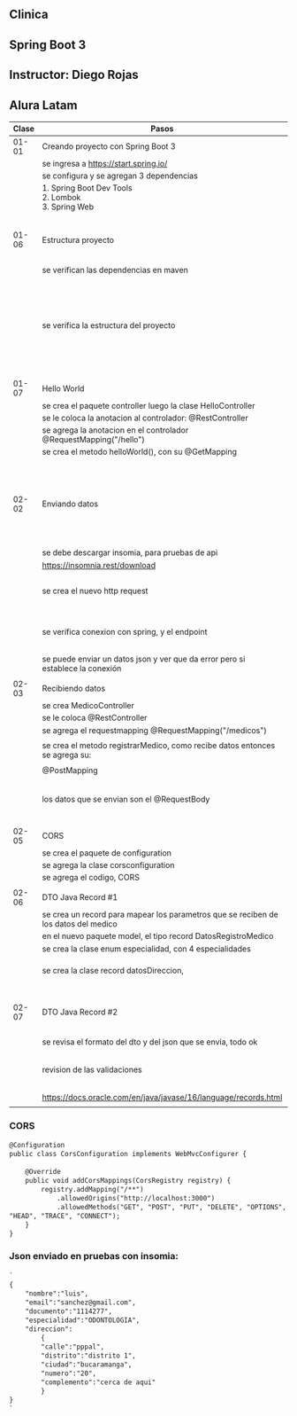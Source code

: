 ## Clinica
## Spring Boot 3
## Instructor: Diego Rojas
## Alura Latam

| Clase | Pasos                                                                               | Errores/Observación                         |
|-------|-------------------------------------------------------------------------------------|---------------------------------------------|
| 01-01 | Creando proyecto con Spring Boot 3                                                  |                                             |
|       | se ingresa a https://start.spring.io/                                               |                                             |
|       | se configura y se agregan 3 dependencias                                            |                                             |
|       | 1. Spring Boot Dev Tools<br/>2. Lombok <br/>3. Spring Web                           |                                             |
|       |                                                                                     |                                             |
| 01-06 | Estructura proyecto                                                                 | ![img.png](img.png)                         |
|       | se verifican las dependencias en maven                                              |                                             |
|       | se verifica la estructura del proyecto                                              | ![img_1.png](img_1.png)                     |
|       |                                                                                     |                                             |
| 01-07 | Hello World                                                                         |                                             |
|       | se crea el paquete controller luego la clase HelloController                        |                                             |
|       | se le coloca la anotacion al controlador: @RestController                           |                                             |
|       | se agrega la anotacion en el controlador @RequestMapping("/hello")                  | ![img_2.png](img_2.png)                     |
|       | se crea el metodo helloWorld(), con su @GetMapping                                  |                                             |
|       |                                                                                     |                                             |
| 02-02 | Enviando datos                                                                      | ![img_3.png](img_3.png)                     |
|       | se debe descargar insomia, para pruebas de api                                      |                                             |
|       | https://insomnia.rest/download                                                      |                                             |
|       | se crea el nuevo http request                                                       | ![img_4.png](img_4.png)                     |
|       | se verifica conexion con spring, y el endpoint                                      | ![img_5.png](img_5.png)                     |
|       | se puede enviar un datos json y ver que da error pero si establece la conexión      |                                             |
|       |                                                                                     |                                             |
| 02-03 | Recibiendo datos                                                                    |                                             |
|       | se crea MedicoController                                                            |                                             |
|       | se le coloca @RestController                                                        |                                             |
|       | se agrega el requestmapping  @RequestMapping("/medicos")                            |                                             |
|       | se crea el metodo registrarMedico, como recibe datos entonces se agrega su:         | ![img_6.png](img_6.png)                     |
|       | @PostMapping                                                                        |                                             |
|       | los datos que se envian son el @RequestBody                                         | ![img_7.png](img_7.png)                     |
|       |                                                                                     |                                             |
| 02-05 | CORS                                                                                |                                             |
|       | se crea el paquete de configuration                                                 |                                             |
|       | se agrega la clase corsconfiguration                                                |                                             |
|       | se agrega el codigo, CORS                                                           |                                             |
|       |                                                                                     |                                             |
| 02-06 | DTO Java Record #1                                                                  |                                             |
|       | se crea un record para mapear los parametros que se reciben de los datos del medico |                                             |
|       | en el nuevo paquete model, el tipo record DatosRegistroMedico                       |                                             |
|       | se crea la clase enum especialidad, con 4 especialidades                            | ![img_8.png](img_8.png)                     |
|       | se crea la clase record datosDireccion,                                             | muestra ok, solo envio datos, sin direccion |
|       |                                                                                     |                                             |
| 02-07 | DTO Java Record #2                                                                  | ![img_9.png](img_9.png)                     |
|       | se revisa el formato del dto y del json que se envia, todo ok                       |                                             |
|       | revision de las validaciones                                                        | ![img_10.png](img_10.png)                   |
|       | https://docs.oracle.com/en/java/javase/16/language/records.html                     |                                             |
|       |                                                                                     |                                             |


### CORS
    @Configuration
    public class CorsConfiguration implements WebMvcConfigurer {
    
        @Override
        public void addCorsMappings(CorsRegistry registry) {
            registry.addMapping("/**")
                .allowedOrigins("http://localhost:3000")
                .allowedMethods("GET", "POST", "PUT", "DELETE", "OPTIONS", "HEAD", "TRACE", "CONNECT");
        }
    }

### Json enviado en pruebas con insomia:
    `
    {
        "nombre":"luis",
        "email":"sanchez@gmail.com",
        "documento":"1114277",
        "especialidad":"ODONTOLOGIA",
        "direccion":
            {
            "calle":"pppal",
            "distrito":"distrito 1",
            "ciudad":"bucaramanga",
            "numero":"20",
            "complemento":"cerca de aqui"
            }
    }
    `
